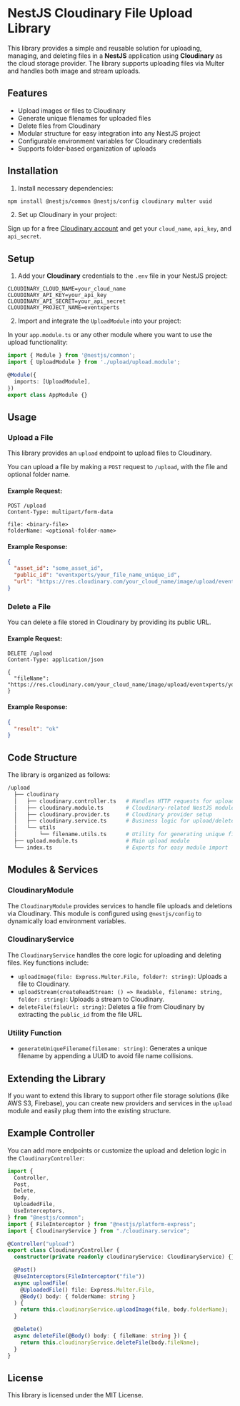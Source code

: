 
# NestJS Cloudinary File Upload Library

This library provides a simple and reusable solution for uploading, managing, and deleting files in a **NestJS** application using **Cloudinary** as the cloud storage provider. The library supports uploading files via Multer and handles both image and stream uploads.

## Features

- Upload images or files to Cloudinary
- Generate unique filenames for uploaded files
- Delete files from Cloudinary
- Modular structure for easy integration into any NestJS project
- Configurable environment variables for Cloudinary credentials
- Supports folder-based organization of uploads

## Installation

1. Install necessary dependencies:

```bash
npm install @nestjs/common @nestjs/config cloudinary multer uuid
```

2. Set up Cloudinary in your project:

Sign up for a free [Cloudinary account](https://cloudinary.com/) and get your `cloud_name`, `api_key`, and `api_secret`.

## Setup

1. Add your **Cloudinary** credentials to the `.env` file in your NestJS project:

```env
CLOUDINARY_CLOUD_NAME=your_cloud_name
CLOUDINARY_API_KEY=your_api_key
CLOUDINARY_API_SECRET=your_api_secret
CLOUDINARY_PROJECT_NAME=eventxperts
```

2. Import and integrate the `UploadModule` into your project:

In your `app.module.ts` or any other module where you want to use the upload functionality:

```typescript
import { Module } from '@nestjs/common';
import { UploadModule } from './upload/upload.module';

@Module({
  imports: [UploadModule],
})
export class AppModule {}
```

## Usage

### Upload a File

This library provides an `upload` endpoint to upload files to Cloudinary.

You can upload a file by making a `POST` request to `/upload`, with the file and optional folder name.

#### Example Request:

```http
POST /upload
Content-Type: multipart/form-data

file: <binary-file>
folderName: <optional-folder-name>
```

#### Example Response:

```json
{
  "asset_id": "some_asset_id",
  "public_id": "eventxperts/your_file_name_unique_id",
  "url": "https://res.cloudinary.com/your_cloud_name/image/upload/eventxperts/your_file_name_unique_id"
}
```

### Delete a File

You can delete a file stored in Cloudinary by providing its public URL.

#### Example Request:

```http
DELETE /upload
Content-Type: application/json

{
  "fileName": "https://res.cloudinary.com/your_cloud_name/image/upload/eventxperts/your_file_name_unique_id"
}
```

#### Example Response:

```json
{
  "result": "ok"
}
```

## Code Structure

The library is organized as follows:

```bash
/upload
  ├── cloudinary
  │   ├── cloudinary.controller.ts   # Handles HTTP requests for upload/delete
  │   ├── cloudinary.module.ts       # Cloudinary-related NestJS module
  │   ├── cloudinary.provider.ts     # Cloudinary provider setup
  │   ├── cloudinary.service.ts      # Business logic for upload/delete
  │   └── utils
  │       └── filename.utils.ts      # Utility for generating unique filenames
  ├── upload.module.ts               # Main upload module
  └── index.ts                       # Exports for easy module import
```

## Modules & Services

### CloudinaryModule

The `CloudinaryModule` provides services to handle file uploads and deletions via Cloudinary. This module is configured using `@nestjs/config` to dynamically load environment variables.

### CloudinaryService

The `CloudinaryService` handles the core logic for uploading and deleting files. Key functions include:
- `uploadImage(file: Express.Multer.File, folder?: string)`: Uploads a file to Cloudinary.
- `uploadStream(createReadStream: () => Readable, filename: string, folder: string)`: Uploads a stream to Cloudinary.
- `deleteFile(fileUrl: string)`: Deletes a file from Cloudinary by extracting the `public_id` from the file URL.

### Utility Function

- `generateUniqueFilename(filename: string)`: Generates a unique filename by appending a UUID to avoid file name collisions.

## Extending the Library

If you want to extend this library to support other file storage solutions (like AWS S3, Firebase), you can create new providers and services in the `upload` module and easily plug them into the existing structure.

## Example Controller

You can add more endpoints or customize the upload and deletion logic in the `CloudinaryController`:

```typescript
import {
  Controller,
  Post,
  Delete,
  Body,
  UploadedFile,
  UseInterceptors,
} from "@nestjs/common";
import { FileInterceptor } from "@nestjs/platform-express";
import { CloudinaryService } from "./cloudinary.service";

@Controller("upload")
export class CloudinaryController {
  constructor(private readonly cloudinaryService: CloudinaryService) {}

  @Post()
  @UseInterceptors(FileInterceptor("file"))
  async uploadFile(
    @UploadedFile() file: Express.Multer.File,
    @Body() body: { folderName: string }
  ) {
    return this.cloudinaryService.uploadImage(file, body.folderName);
  }

  @Delete()
  async deleteFile(@Body() body: { fileName: string }) {
    return this.cloudinaryService.deleteFile(body.fileName);
  }
}
```

## License

This library is licensed under the MIT License.
 
